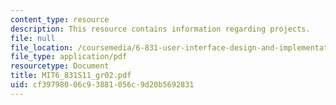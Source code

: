 ```yaml
---
content_type: resource
description: This resource contains information regarding projects.
file: null
file_location: /coursemedia/6-831-user-interface-design-and-implementation-spring-2011/cf39798006c93881056c9d20b5692831_MIT6_831S11_gr02.pdf
file_type: application/pdf
resourcetype: Document
title: MIT6_831S11_gr02.pdf
uid: cf397980-06c9-3881-056c-9d20b5692831
---
```

